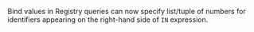 Bind values in Registry queries can now specify list/tuple of numbers for identifiers appearing on the right-hand side of `IN` expression.
